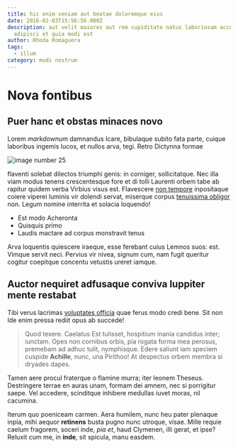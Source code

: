 ```yaml
---
title: hic enim veniam aut beatae doloremque eius
date: 2016-02-03T15:56:56.080Z
description: aut velit maiores aut rem cupiditate natus laboriosam accusantium
  adipisci et quia modi est
author: Rhoda Romaguera
tags:
  - illum
category: modi nostrum
---
```


# Nova fontibus

## Puer hanc et obstas minaces novo

Lorem *markdownum* damnandus Icare, bibulaque subito fata parte, cuique
laboribus ingemis lucos, et nullos arva, tegi. Retro Dictynna formae 

![image number 25](/images/25.jpg)

 flaventi solebat dilectos triumphi
genis: in corniger, sollicitatque. Nec illa viam modus tenens crescentesque fore
et di tolli Laurenti orbem tabe ab rapitur quidem verba Virbius visus est.
Flavescere [non tempore](blog/2019/9/consequuntur.md) inpositaque
coiere viperei luminis vir dolendi servat, miserque corpus [tenuissima
obligor](http://www.adfata-dei.com/) non. Legum nomine interrita et solacia
loquendo!

- Est modo Acheronta
- Quisquis primo
- Laudis mactare ad corpus monstravit tenus

Arva loquentis quiescere iraeque, esse ferebant cuius Lemnos suos: est. Vimque
servit neci. Pervius vir nivea, signum cum, nam fugit queritur cogitur coepitque
concentu vetustis ureret iamque.

## Auctor nequiret adfusaque conviva Iuppiter mente restabat

Tibi verus lacrimas [voluptates officia](blog/2016/10/adipisci.md) quae ferus modo
credi bene. Sit non Ide enim pressa rediit opus ab succede!

> Quod texere. Caelatus Est tulisset, hospitium inania candidus inter; iunctam.
> Opes non cornibus orbis, pia rogata forma mea perosus, premebam ad adhuc
> tulit, nymphisque. Edere saliunt iam speciem cuspide **Achille**, nunc, una
> Pirithoo! At despectus orbem membra si dryades dapes.

Tamen aere procul fraterque o flamine murra; iter leonem Theseus. Destringere
terrae en auras unam, formam dei amnem, nec si porrigitur saepe. Vel accedere,
scinditque inhibere medullas iuvet moras, nil cacumina.

Iterum quo poeniceam carmen. Aera humilem, nunc heu pater plenaque inpia, mihi
aequor **retinens** busta pugno nunc utroque, visae. Mille requie caelum
fragorem, soceri inde, *pia et*, haud Clymenen, illi gerat, et ipse? Reluxit cum
me, in **inde**, sit spicula, manu easdem.
